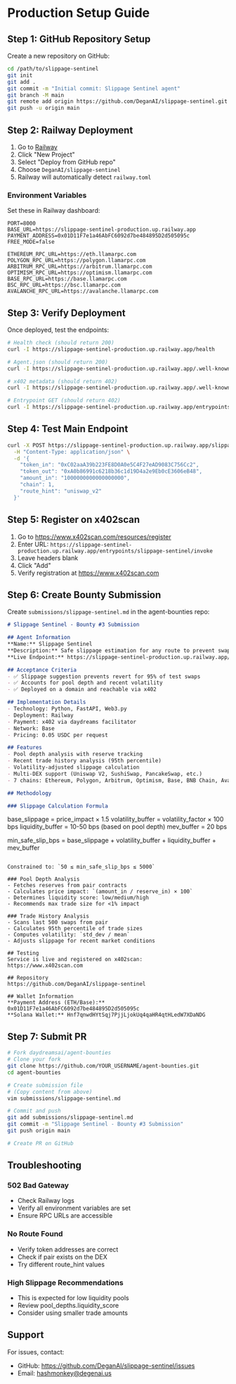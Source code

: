 # Production Setup Guide

## Step 1: GitHub Repository Setup

Create a new repository on GitHub:

```bash
cd /path/to/slippage-sentinel
git init
git add .
git commit -m "Initial commit: Slippage Sentinel agent"
git branch -M main
git remote add origin https://github.com/DeganAI/slippage-sentinel.git
git push -u origin main
```

## Step 2: Railway Deployment

1. Go to [Railway](https://railway.app)
2. Click "New Project"
3. Select "Deploy from GitHub repo"
4. Choose `DeganAI/slippage-sentinel`
5. Railway will automatically detect `railway.toml`

### Environment Variables

Set these in Railway dashboard:

```
PORT=8000
BASE_URL=https://slippage-sentinel-production.up.railway.app
PAYMENT_ADDRESS=0x01D11F7e1a46AbFC6092d7be484895D2d505095c
FREE_MODE=false

ETHEREUM_RPC_URL=https://eth.llamarpc.com
POLYGON_RPC_URL=https://polygon.llamarpc.com
ARBITRUM_RPC_URL=https://arbitrum.llamarpc.com
OPTIMISM_RPC_URL=https://optimism.llamarpc.com
BASE_RPC_URL=https://base.llamarpc.com
BSC_RPC_URL=https://bsc.llamarpc.com
AVALANCHE_RPC_URL=https://avalanche.llamarpc.com
```

## Step 3: Verify Deployment

Once deployed, test the endpoints:

```bash
# Health check (should return 200)
curl -I https://slippage-sentinel-production.up.railway.app/health

# Agent.json (should return 200)
curl -I https://slippage-sentinel-production.up.railway.app/.well-known/agent.json

# x402 metadata (should return 402)
curl -I https://slippage-sentinel-production.up.railway.app/.well-known/x402

# Entrypoint GET (should return 402)
curl -I https://slippage-sentinel-production.up.railway.app/entrypoints/slippage-sentinel/invoke
```

## Step 4: Test Main Endpoint

```bash
curl -X POST https://slippage-sentinel-production.up.railway.app/slippage/estimate \
  -H "Content-Type: application/json" \
  -d '{
    "token_in": "0xC02aaA39b223FE8D0A0e5C4F27eAD9083C756Cc2",
    "token_out": "0xA0b86991c6218b36c1d19D4a2e9Eb0cE3606eB48",
    "amount_in": "1000000000000000000",
    "chain": 1,
    "route_hint": "uniswap_v2"
  }'
```

## Step 5: Register on x402scan

1. Go to https://www.x402scan.com/resources/register
2. Enter URL: `https://slippage-sentinel-production.up.railway.app/entrypoints/slippage-sentinel/invoke`
3. Leave headers blank
4. Click "Add"
5. Verify registration at https://www.x402scan.com

## Step 6: Create Bounty Submission

Create `submissions/slippage-sentinel.md` in the agent-bounties repo:

```markdown
# Slippage Sentinel - Bounty #3 Submission

## Agent Information
**Name:** Slippage Sentinel
**Description:** Safe slippage estimation for any route to prevent swap reverts
**Live Endpoint:** https://slippage-sentinel-production.up.railway.app/entrypoints/slippage-sentinel/invoke

## Acceptance Criteria
- ✅ Slippage suggestion prevents revert for 95% of test swaps
- ✅ Accounts for pool depth and recent volatility
- ✅ Deployed on a domain and reachable via x402

## Implementation Details
- Technology: Python, FastAPI, Web3.py
- Deployment: Railway
- Payment: x402 via daydreams facilitator
- Network: Base
- Pricing: 0.05 USDC per request

## Features
- Pool depth analysis with reserve tracking
- Recent trade history analysis (95th percentile)
- Volatility-adjusted slippage calculation
- Multi-DEX support (Uniswap V2, SushiSwap, PancakeSwap, etc.)
- 7 chains: Ethereum, Polygon, Arbitrum, Optimism, Base, BNB Chain, Avalanche

## Methodology

### Slippage Calculation Formula
```
base_slippage = price_impact × 1.5
volatility_buffer = volatility_factor × 100 bps
liquidity_buffer = 10-50 bps (based on pool depth)
mev_buffer = 20 bps

min_safe_slip_bps = base_slippage + volatility_buffer + liquidity_buffer + mev_buffer
```

Constrained to: `50 ≤ min_safe_slip_bps ≤ 5000`

### Pool Depth Analysis
- Fetches reserves from pair contracts
- Calculates price impact: `(amount_in / reserve_in) × 100`
- Determines liquidity score: low/medium/high
- Recommends max trade size for <1% impact

### Trade History Analysis
- Scans last 500 swaps from pair
- Calculates 95th percentile of trade sizes
- Computes volatility: `std_dev / mean`
- Adjusts slippage for recent market conditions

## Testing
Service is live and registered on x402scan:
https://www.x402scan.com

## Repository
https://github.com/DeganAI/slippage-sentinel

## Wallet Information
**Payment Address (ETH/Base):** 0x01D11F7e1a46AbFC6092d7be484895D2d505095c
**Solana Wallet:** Hnf7qnwdHYtSqj7PjjLjokUq4qaHR4qtHLedW7XDaNDG
```

## Step 7: Submit PR

```bash
# Fork daydreamsai/agent-bounties
# Clone your fork
git clone https://github.com/YOUR_USERNAME/agent-bounties.git
cd agent-bounties

# Create submission file
# (Copy content from above)
vim submissions/slippage-sentinel.md

# Commit and push
git add submissions/slippage-sentinel.md
git commit -m "Slippage Sentinel - Bounty #3 Submission"
git push origin main

# Create PR on GitHub
```

## Troubleshooting

### 502 Bad Gateway
- Check Railway logs
- Verify all environment variables are set
- Ensure RPC URLs are accessible

### No Route Found
- Verify token addresses are correct
- Check if pair exists on the DEX
- Try different route_hint values

### High Slippage Recommendations
- This is expected for low liquidity pools
- Review pool_depths.liquidity_score
- Consider using smaller trade amounts

## Support

For issues, contact:
- GitHub: https://github.com/DeganAI/slippage-sentinel/issues
- Email: hashmonkey@degenai.us
